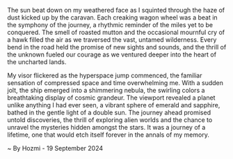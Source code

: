 
The sun beat down on my weathered face as I squinted through the haze of dust kicked up by the caravan. Each creaking wagon wheel was a beat in the symphony of the journey, a rhythmic reminder of the miles yet to be conquered. The smell of roasted mutton and the occasional mournful cry of a hawk filled the air as we traversed the vast, untamed wilderness. Every bend in the road held the promise of new sights and sounds, and the thrill of the unknown fueled our courage as we ventured deeper into the heart of the uncharted lands. 

My visor flickered as the hyperspace jump commenced, the familiar sensation of compressed space and time overwhelming me. With a sudden jolt, the ship emerged into a shimmering nebula, the swirling colors a breathtaking display of cosmic grandeur. The viewport revealed a planet unlike anything I had ever seen, a vibrant sphere of emerald and sapphire, bathed in the gentle light of a double sun. The journey ahead promised untold discoveries, the thrill of exploring alien worlds and the chance to unravel the mysteries hidden amongst the stars. It was a journey of a lifetime, one that would etch itself forever in the annals of my memory. 

~ By Hozmi - 19 September 2024
